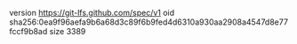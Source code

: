 version https://git-lfs.github.com/spec/v1
oid sha256:0ea9f96aefa9b6a68d3c89f6b9fed4d6310a930aa2908a4547d8e77fccf9b8ad
size 3389
